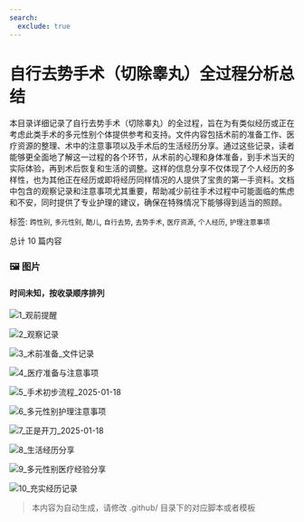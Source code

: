 ```yaml
---
search:
  exclude: true
---
```



# 自行去势手术（切除睾丸）全过程分析总结

本目录详细记录了自行去势手术（切除睾丸）的全过程，旨在为有类似经历或正在考虑此类手术的多元性别个体提供参考和支持。文件内容包括术前的准备工作、医疗资源的整理、术中的注意事项以及手术后的生活经历分享。通过这些记录，读者能够更全面地了解这一过程的各个环节，从术前的心理和身体准备，到手术当天的实际体验，再到术后恢复和生活的调整。这样的信息分享不仅体现了个人经历的多样性，也为其他正在经历或即将经历同样情况的人提供了宝贵的第一手资料。文档中包含的观察记录和注意事项尤其重要，帮助减少前往手术过程中可能面临的焦虑和不安，同时提供了专业护理的建议，确保在特殊情况下能够得到适当的照顾。


标签: `跨性别`, `多元性别`, `酷儿`, `自行去势`, `去势手术`, `医疗资源`, `个人经历`, `护理注意事项`


总计 10 篇内容



### 🖼️ 图片


#### 时间未知，按收录顺序排列


![1_观前提醒](1_观前提醒.jpg)


![2_观察记录](2_观察记录.jpg)


![3_术前准备_文件记录](3_术前准备_文件记录.jpg)


![4_医疗准备与注意事项](4_医疗准备与注意事项.jpg)


![5_手术初步流程_2025-01-18](5_手术初步流程_2025-01-18.jpg)


![6_多元性别护理注意事项](6_多元性别护理注意事项.jpg)


![7_正是开刀_2025-01-18](7_正是开刀_2025-01-18.jpg)


![8_生活经历分享](8_生活经历分享.jpg)


![9_多元性别医疗经验分享](9_多元性别医疗经验分享.jpg)


![10_充实经历记录](10_充实经历记录.jpg)


> 本内容为自动生成，请修改 .github/ 目录下的对应脚本或者模板
